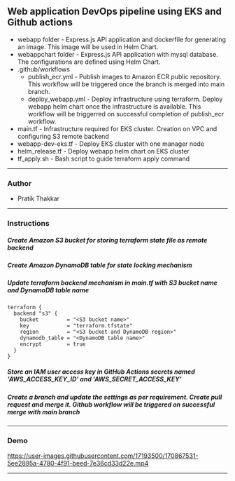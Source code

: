 ## Web application DevOps pipeline using EKS and Github actions

+ webapp folder - Express.js API application and dockerfile for generating an image. This image will be used in Helm Chart.  
+ webappchart folder - Express.js API application with mysql database. The configurations are defined using Helm Chart.
+ .github/workflows
  +  publish_ecr.yml - Publish images to Amazon ECR public repository. This workflow will be triggered once the branch is merged into main branch.
  +  deploy_webapp.yml - Deploy infrastructure using terraform. Deploy webapp helm chart once the infrastructure is available. This workflow will be triggerred on successful completion of publish_ecr workflow.
+  main.tf - Infrastructure required for EKS cluster. Creation on VPC and configuring S3 remote backend
+  webapp-dev-eks.tf - Deploy EKS cluster with one manager node
+  helm_release.tf - Deploy webapp helm chart on EKS cluster
+  tf_apply.sh - Bash script to guide terraform apply command

------
### Author
+ Pratik Thakkar

------
### Instructions

##### Create Amazon S3 bucket for storing terraform state file as remote backend
##### Create Amazon DynamoDB table for state locking mechanism
##### Update terraform backend mechanism in main.tf with S3 bucket name and DynamoDB table name
```
terraform {
  backend "s3" {
    bucket         = "<S3 bucket name>"
    key            = "terraform.tfstate"
    region         = "<S3 bucket and DynamoDB region>"
    dynamodb_table = "<DynamoDB table name>"
    encrypt        = true
  }
}
```
##### Store an IAM user access key in GitHub Actions secrets named 'AWS_ACCESS_KEY_ID' and 'AWS_SECRET_ACCESS_KEY'
##### Create a branch and update the settings as per requirement. Create pull request and merge it. Github workflow will be triggered on successful merge with main branch

------
### Demo

https://user-images.githubusercontent.com/17193500/170867531-5ee2895a-4780-4f91-beed-7e36cd33d22e.mp4

------

